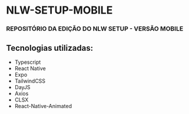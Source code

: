 # NLW-SETUP-MOBILE
### REPOSITÓRIO DA EDIÇÃO DO NLW SETUP - VERSÃO MOBILE

## Tecnologias utilizadas:
- Typescript
- React Native
- Expo
- TailwindCSS
- DayJS
- Axios
- CLSX
- React-Native-Animated
